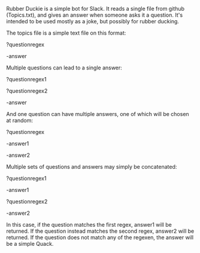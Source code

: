 Rubber Duckie is a simple bot for Slack. It reads a single file from github (Topics.txt), and gives an answer when someone asks it a question. It's intended to be used mostly as a joke, but possibly for rubber ducking.

The topics file is a simple text file on this format:

?questionregex

-answer

Multiple questions can lead to a single answer:

?questionregex1

?questionregex2

-answer

And one question can have multiple answers, one of which will be chosen at random:

?questionregex

-answer1

-answer2

Multiple sets of questions and answers may simply be concatenated:

?questionregex1

-answer1

?questionregex2

-answer2

In this case, if the question matches the first regex, answer1 will be returned. If the question instead matches the second regex, answer2 will be returned.
If the question does not match any of the regexen, the answer will be a simple Quack.